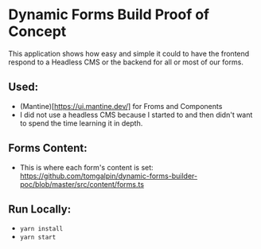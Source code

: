 # Dynamic Forms Build Proof of Concept

This application shows how easy and simple it could to have the frontend respond to a Headless CMS or the backend for all or most of our forms.

## Used:

- (Mantine)[https://ui.mantine.dev/] for Froms and Components
- I did not use a headless CMS because I started to and then didn't want to spend the time learning it in depth.

## Forms Content:

- This is where each form's content is set: https://github.com/tomgalpin/dynamic-forms-builder-poc/blob/master/src/content/forms.ts

## Run Locally:

- `yarn install`
- `yarn start`
